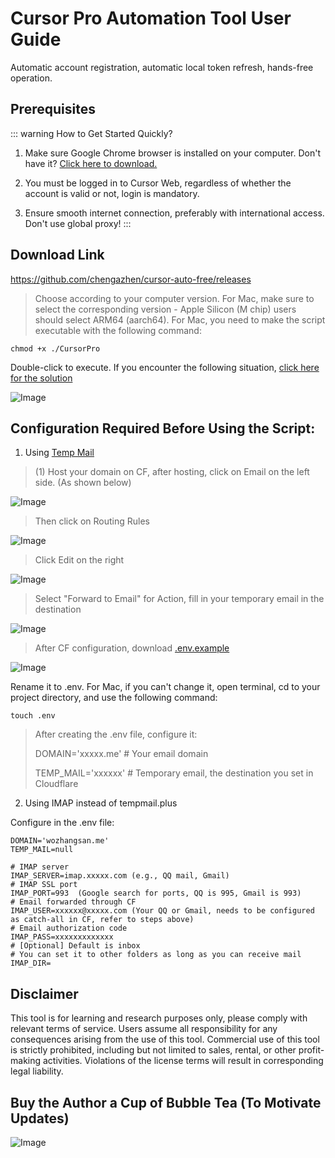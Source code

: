 # Cursor Pro Automation Tool User Guide

Automatic account registration, automatic local token refresh, hands-free operation.

## Prerequisites

::: warning How to Get Started Quickly?

1. Make sure Google Chrome browser is installed on your computer. Don't have it? [Click here to download.](https://www.google.cn/intl/en/chrome/)

2. You must be logged in to Cursor Web, regardless of whether the account is valid or not, login is mandatory.

3. Ensure smooth internet connection, preferably with international access. Don't use global proxy!
:::

## Download Link

https://github.com/chengazhen/cursor-auto-free/releases

> Choose according to your computer version. For Mac, make sure to select the corresponding version - Apple Silicon (M chip) users should select ARM64 (aarch64).
> For Mac, you need to make the script executable with the following command:

```shell
chmod +x ./CursorPro
```

Double-click to execute. If you encounter the following situation, [click here for the solution](https://sysin.org/blog/macos-if-crashes-when-opening/)

![Image](./assets/imgs/6.png)

## Configuration Required Before Using the Script:

1. Using [Temp Mail](https://tempmail.plus/en/#!)
> (1) Host your domain on CF, after hosting, click on Email on the left side. (As shown below)

![Image](./assets/imgs/1.jpg)

> Then click on Routing Rules

![Image](./assets/imgs/2.jpg)

> Click Edit on the right

![Image](./assets/imgs/3.jpg)

> Select "Forward to Email" for Action, fill in your temporary email in the destination

![Image](./assets/imgs/4.jpg)

> After CF configuration, download [.env.example](https://github.com/chengazhen/cursor-auto-free)

![Image](./assets/imgs/5.jpg)

Rename it to .env. For Mac, if you can't change it, open terminal, cd to your project directory, and use the following command:
```shell
touch .env
```

> After creating the .env file, configure it:
> 
> DOMAIN='xxxxx.me'    # Your email domain
> 
> TEMP_MAIL='xxxxxx'   # Temporary email, the destination you set in Cloudflare

2. Using IMAP instead of tempmail.plus

Configure in the .env file:
```text
DOMAIN='wozhangsan.me'
TEMP_MAIL=null

# IMAP server
IMAP_SERVER=imap.xxxxx.com (e.g., QQ mail, Gmail)
# IMAP SSL port
IMAP_PORT=993  (Google search for ports, QQ is 995, Gmail is 993)
# Email forwarded through CF
IMAP_USER=xxxxxx@xxxxx.com (Your QQ or Gmail, needs to be configured as catch-all in CF, refer to steps above)
# Email authorization code
IMAP_PASS=xxxxxxxxxxxxx
# [Optional] Default is inbox
# You can set it to other folders as long as you can receive mail
IMAP_DIR=
```

## Disclaimer

This tool is for learning and research purposes only, please comply with relevant terms of service. Users assume all responsibility for any consequences arising from the use of this tool. Commercial use of this tool is strictly prohibited, including but not limited to sales, rental, or other profit-making activities. Violations of the license terms will result in corresponding legal liability.

## Buy the Author a Cup of Bubble Tea (To Motivate Updates)

![Image](./assets/imgs/7.jpg)